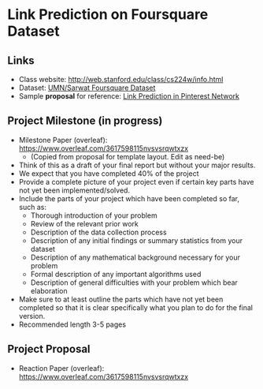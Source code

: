 # Link Prediction on Foursquare Dataset

## Links

- Class website: http://web.stanford.edu/class/cs224w/info.html
- Dataset: [UMN/Sarwat Foursquare Dataset](https://archive.org/details/201309_foursquare_dataset_umn)
- Sample **proposal** for reference: [Link Prediction in Pinterest Network](http://snap.stanford.edu/cs224w-17-data/best-proposals-16/cs224w-project-proposal-poorna-amelia-viswa.pdf)


## Project Milestone (in progress)
- Milestone Paper (overleaf): https://www.overleaf.com/3617598115nvsvsrqwtxzx
  - (Copied from proposal for template layout. Edit as need-be)
- Think of this as a draft of your final report but without your major results.
- We expect that you have completed 40% of the project
- Provide a complete picture of your project even if certain key parts have not yet been implemented/solved.
- Include the parts of your project which have been completed so far, such as:
  - Thorough introduction of your problem
  - Review of the relevant prior work
  - Description of the data collection process
  - Description of any initial findings or summary statistics from your dataset
  - Description of any mathematical background necessary for your problem
  - Formal description of any important algorithms used
  - Description of general difficulties with your problem which bear elaboration
- Make sure to at least outline the parts which have not yet been completed so that it is clear specifically what you plan to do for the final version.
- Recommended length 3-5 pages


## Project Proposal
- Reaction Paper (overleaf): https://www.overleaf.com/3617598115nvsvsrqwtxzx
